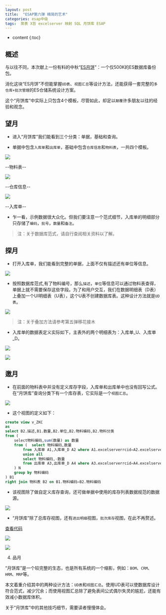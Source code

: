 ```yaml
---
layout: post
title:  "ESAP第六弹 精简的艺术"
categories: esap中级
tags:  聚表 X哲 excelserver 映射 SQL 月饼库 ESAP 
---
```


* content
{:toc}

## 概述
与以往不同，本次献上一份有料的中秋“[ES月饼](/files/moondata6.rar)”：一个仅500K的ES数据库备份包。

消化这块“ES月饼”不但能掌握`UD表`、`视图汇总`等设计方法，还能获得一套完整的`多仓库+批次管理`的ES仓储系统设计方案。

这个“月饼库”中实际上只包含4个模板，尽管如此，却足以`颠覆`许多朋友以往的经验和观念。 

## 望月

* 进入“月饼库”我们能看到三个分类：单据，基础和查询。

* 单据中包含`入库单`和`出库单`，基础中包含`仓库信息`和`物料表`，一共四个模板。

![](/img/esap6-1.jpg)

--物料表--

![](/img/esap6-2.jpg)

--仓库信息--

![](/img/esap6-3.jpg)

--入库单--

* 乍一看，示例数据很大众化。但我们要注意一个范式细节，入库单的明细部分只存储了`编码`，`批号`，`数量`和`备注`。

> 注：关于数据库范式，请自行查阅相关资料以了解。

## 探月

* 打开入库单，我们能看到完整的单据，上面不仅有描述还有单位等信息。

![](/img/esap6-4.jpg)

* 按照数据库范式,有了物料编号，那么`描述`，`单位`等信息可以通过物料表查得，单据上就不需要保存这些字段。为了和用户交互，我们在数据明细表（D表）上叠加一个UI明细表（U表），这个U表不创建数据库表。这种设计方法就是`UD表`。

![](/img/esap6-5.jpg)

> 注：关于叠加方法请参考第五弹移花接木

* 入库单的数据表定义实际如下，主表外的两个明细表为：入库单_U、入库单_D。

![](/img/esap6-6.jpg)

![](/img/esap6-7.jpg)

## 邀月

* 在前面的物料表中并没有定义库存字段，入库单和出库单中也没有回写公式。在“月饼库”查询分类下有一个库存表，它实际是一个`视图汇总`。

![](/img/esap6-8.jpg)

* 这个视图的定义如下：

```sql
create view v_ZKC
as
select B2.描述,B1.数量,B2.单位,B2.物料编码,B2.物料分类
from (
	select物料编码,sum(数量) as 数量
    from (  select 物料编码,数量
        from 入库单 A1,入库单_D A2 where A1.excelserverrcid=A2.excelserverrcid
        union all
        select 物料编码,-数量
        from 出库单 A3,出库单_D A4 where A3.excelserverrcid=A4.excelserverrcid
	) N
    group by 物料编码
) B1 
right join 物料表 B2 on B1.物料编码=B2.物料编码
```

* 该视图除了做自定义库存查询，还可做单据中使用的库存列表数据规范的数据源。

![](/img/esap6-9.jpg)

* “月饼库”除了总库存视图，还有`进出明细`视图，`批次库存`视图，在此不再赘述。

[查看代码](http://pan.baidu.com/s/1hqgPJCS)
 
![](/img/esap6-10.jpg)

![](/img/esap6-11.jpg)

4.  品月

“月饼库”是一个较完整的生态，也是所有系统的一个缩影，例如：`BOM`、`CRM`、`HRM`、`MRP`等。

本文着重介绍其中的两种设计方法：`UD表`和`视图汇总`。使用UD表可以使数据库设计符合范式，减少冗余；而使用视图汇总除了避免表间公式偶尔失灵的尴尬，还能有效减小数据库体积。

关于“月饼库”中的其他技巧细节，需要读者慢慢体会。